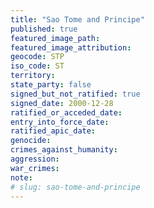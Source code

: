 ```yaml
---
title: "Sao Tome and Principe"
published: true
featured_image_path:
featured_image_attribution:
geocode: STP
iso_code: ST
territory:
state_party: false
signed_but_not_ratified: true
signed_date: 2000-12-28
ratified_or_acceded_date:
entry_into_force_date:
ratified_apic_date:
genocide:
crimes_against_humanity:
aggression:
war_crimes:
note:
# slug: sao-tome-and-principe
---
```

